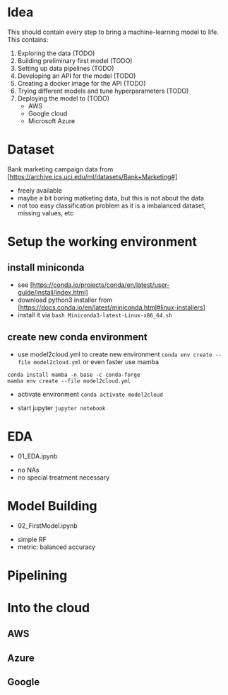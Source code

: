 # Idea

This should contain every step to bring a machine-learning model to life.
This contains:
1. Exploring the data (TODO)
2. Building preliminary first model (TODO)
3. Setting up data pipelines (TODO)
4. Developing an API for the model (TODO)
5. Creating a docker image for the API (TODO)
6. Trying different models and tune hyperparameters (TODO)
7. Deploying the model to (TODO)
    * AWS
    * Google cloud
    * Microsoft Azure

# Dataset

Bank marketing campaign data from [https://archive.ics.uci.edu/ml/datasets/Bank+Marketing#]
* freely available
* maybe a bit boring matketing data, but this is not about the data
* not too easy classification problem as it is a imbalanced dataset, missing values, etc


# Setup the working environment

## install miniconda
- see [https://conda.io/projects/conda/en/latest/user-guide/install/index.html]
- download python3 installer from [https://docs.conda.io/en/latest/miniconda.html#linux-installers]
- install it via `bash Miniconda3-latest-Linux-x86_64.sh`

## create new conda environment

- use model2cloud.yml to create new environment
`conda env create --file model2cloud.yml`
or even faster use mamba
```
conda install mamba -n base -c conda-forge
mamba env create --file model2cloud.yml
```

- activate environment
`conda activate model2cloud`

- start jupyter 
`jupyter notebook`

# EDA

- 01_EDA.ipynb
* no NAs
* no special treatment necessary

# Model Building

- 02_FirstModel.ipynb
* simple RF
* metric: balanced accuracy

# Pipelining

# Into the cloud

## AWS

## Azure

## Google

##
